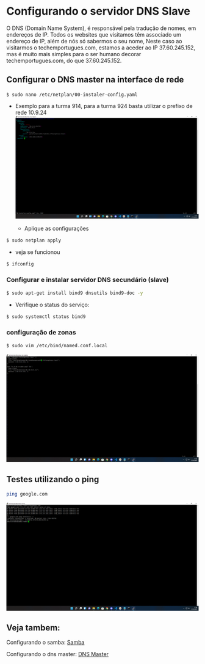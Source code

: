 # Configurando o servidor DNS Slave
O DNS (Domain Name System), é responsável pela tradução de nomes, em endereços de IP. Todos os websites que visitamos têm associado um endereço de IP, além de nós só sabermos o seu nome, Neste caso ao visitarmos o techemportugues.com, estamos a aceder ao IP 37.60.245.152, mas é muito mais simples para o ser humano decorar techemportugues.com, do que 37.60.245.152.

##  Configurar o DNS master na interface de rede

```base
$ sudo nano /etc/netplan/00-instaler-config.yaml 
```
* Exemplo para a turma 914, para a turma 924 basta utilizar o prefixo de rede 10.9.24
![dns](images/dns-slave/1.png)

   * Aplique as configurações
```sh
$ sudo netplan apply
``` 
   * veja se funcionou
```sh
$ ifconfig
```

### Configurar e instalar servidor DNS secundário (slave)
```sh
$ sudo apt-get install bind9 dnsutils bind9-doc -y
```

   * Verifique o status do serviço:
```sh
$ sudo systemctl status bind9
```

### configuração de zonas

```sh
$ sudo vim /etc/bind/named.conf.local
```
![dns](images/dns-slave/2.png)

## Testes utilizando o ping
```sh
ping google.com
```
![dns](images/dns-slave/3.png)

## Veja tambem:
Configurando o samba: [Samba](SAMBA.md)

Configurando o dns master: [DNS Master](BIND9.md)